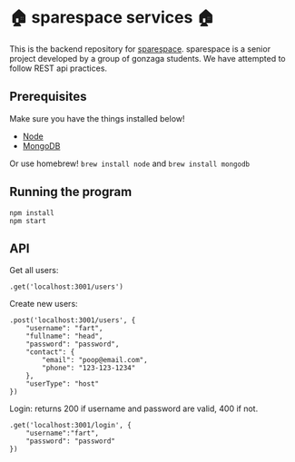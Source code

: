 # :house: sparespace services :house:

This is the backend repository for [sparespace](https://github.com/devinroche/sparespace). sparespace is a senior project developed by a group of gonzaga students. We have attempted to follow REST api practices. 

## Prerequisites
Make sure you have the things installed below!

- [Node](https://nodejs.org/en/)
- [MongoDB](https://www.mongodb.com/)

Or use homebrew!
```brew install node```
and 
```brew install mongodb```

## Running the program

```
npm install
npm start
```

## API
Get all users: 
```
.get('localhost:3001/users')
```
Create new users: 
```
.post('localhost:3001/users', {
	"username": "fart",
	"fullname": "head",
	"password": "password",
	"contact": {
		"email": "poop@email.com",
		"phone": "123-123-1234"
	},
	"userType": "host"
})
```
Login: returns 200 if username and password are valid, 400 if not.
```
.get('localhost:3001/login', {
    "username":"fart",
    "password": "password"
})
```